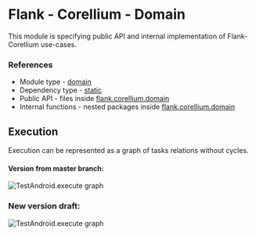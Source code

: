 # Flank - Corellium - Domain

This module is specifying public API and internal implementation of Flank-Corellium use-cases.

### References

* Module type - [domain](../../docs/architecture.md#domain)
* Dependency type - [static](../../docs/architecture.md#static_dependencies)
* Public API - files inside [flank.corellium.domain](./src/main/kotlin/flank/corellium/domain)
* Internal functions - nested packages inside [flank.corellium.domain](./src/main/kotlin/flank/corellium/domain)

## Execution

Execution can be represented as a graph of tasks relations without cycles.


#### Version from master branch:

![TestAndroid.execute graph](http://www.plantuml.com/plantuml/proxy?cache=no&fmt=svg&src=https://raw.githubusercontent.com/Flank/flank/master/corellium/domain/TestAndroid-execute.puml)

### New version draft:

![TestAndroid.execute graph](http://www.plantuml.com/plantuml/proxy?cache=no&fmt=svg&src=https://raw.githubusercontent.com/Flank/flank/2083_test_dispatch_flow/corellium/domain/TestAndroid-execute.puml)
